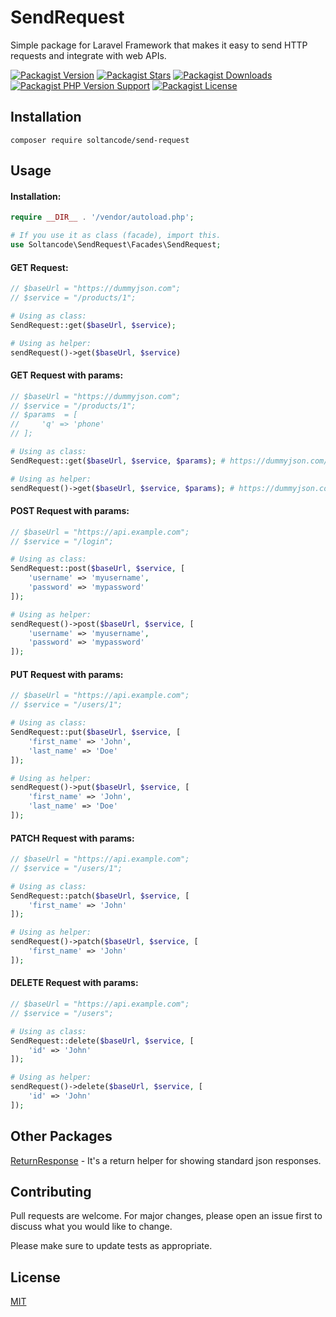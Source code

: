 # SendRequest

Simple package for Laravel Framework that makes it easy to send HTTP requests and integrate with web APIs.

[![Packagist Version](https://img.shields.io/packagist/v/soltancode/send-request?label=stable)](https://packagist.org/packages/soltancode/send-request)
[![Packagist Stars](https://img.shields.io/packagist/stars/soltancode/send-request)](https://packagist.org/packages/soltancode/send-request)
[![Packagist Downloads](https://img.shields.io/packagist/dt/soltancode/send-request)](https://packagist.org/packages/soltancode/send-request)
[![Packagist PHP Version Support](https://img.shields.io/packagist/php-v/soltancode/send-request)](https://packagist.org/packages/soltancode/send-request)
[![Packagist License](https://img.shields.io/packagist/l/soltancode/send-request)](https://github.com/soltancode/SendRequest/blob/main/LICENSE)

## Installation

```
composer require soltancode/send-request
```

## Usage

#### Installation:
```php
require __DIR__ . '/vendor/autoload.php';

# If you use it as class (facade), import this.
use Soltancode\SendRequest\Facades\SendRequest;
```

#### GET Request:
```php
// $baseUrl = "https://dummyjson.com";
// $service = "/products/1";

# Using as class:
SendRequest::get($baseUrl, $service);

# Using as helper:
sendRequest()->get($baseUrl, $service)
```

#### GET Request with params:
```php
// $baseUrl = "https://dummyjson.com";
// $service = "/products/1";
// $params  = [
//     'q' => 'phone'
// ];

# Using as class:
SendRequest::get($baseUrl, $service, $params); # https://dummyjson.com/products/search?q=phone

# Using as helper:
sendRequest()->get($baseUrl, $service, $params); # https://dummyjson.com/products/search?q=phone
```

#### POST Request with params:
```php
// $baseUrl = "https://api.example.com";
// $service = "/login";

# Using as class:
SendRequest::post($baseUrl, $service, [
    'username' => 'myusername',
    'password' => 'mypassword'
]);

# Using as helper:
sendRequest()->post($baseUrl, $service, [
    'username' => 'myusername',
    'password' => 'mypassword'
]);
```

#### PUT Request with params:
```php
// $baseUrl = "https://api.example.com";
// $service = "/users/1";

# Using as class:
SendRequest::put($baseUrl, $service, [
    'first_name' => 'John',
    'last_name' => 'Doe'
]);

# Using as helper:
sendRequest()->put($baseUrl, $service, [
    'first_name' => 'John',
    'last_name' => 'Doe'
]);
```

#### PATCH Request with params:
```php
// $baseUrl = "https://api.example.com";
// $service = "/users/1";

# Using as class:
SendRequest::patch($baseUrl, $service, [
    'first_name' => 'John'
]);

# Using as helper:
sendRequest()->patch($baseUrl, $service, [
    'first_name' => 'John'
]);
```

#### DELETE Request with params:
```php
// $baseUrl = "https://api.example.com";
// $service = "/users";

# Using as class:
SendRequest::delete($baseUrl, $service, [
    'id' => 'John'
]);

# Using as helper:
sendRequest()->delete($baseUrl, $service, [
    'id' => 'John'
]);
```

## Other Packages
[ReturnResponse](https://github.com/soltancode/ReturnResponse) - It's a return helper for showing standard json responses.

## Contributing
Pull requests are welcome. For major changes, please open an issue first to discuss what you would like to change.

Please make sure to update tests as appropriate.

## License
[MIT](https://github.com/soltancode/SendRequest/blob/main/LICENSE)